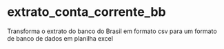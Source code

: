 # extrato_conta_corrente_bb
Transforma o extrato do banco do Brasil em formato csv para um formato de banco de dados em planilha excel
